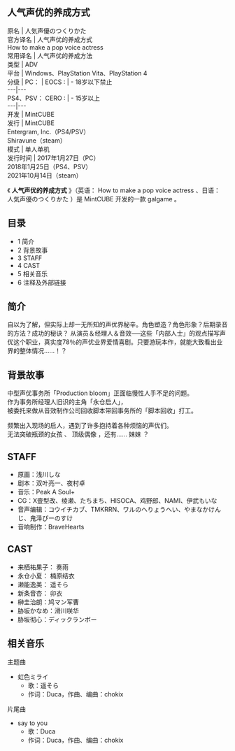 人气声优的养成方式  
---  
原名  |  人気声優のつくりかた   
官方译名  |  人气声优的养成方式   
How to make a pop voice actress  
常用译名  |  人气声优的养成方法   
类型  |  ADV   
平台  |  Windows、PlayStation Vita、PlayStation 4   
分级  |  PC：  |  EOCS  :  |  \- 18岁以下禁止   
---|---  
PS4、PSV：  CERO  :  |  \- 15岁以上   
---|---  
开发  |  MintCUBE   
发行  |  MintCUBE   
Entergram, Inc.（PS4/PSV）  
Shiravune（steam）  
模式  |  单人单机   
发行时间  |  2017年1月27日（PC）   
2018年1月25日（PS4、PSV）  
2021年10月14日（steam）  
  
《 **人气声优的养成方式** 》（英语：  How to make a pop voice actress  、日语：  人気声優のつくりかた  ）是
MintCUBE  开发的一款  galgame  。

##  目录

  * 1  简介 
  * 2  背景故事 
  * 3  STAFF 
  * 4  CAST 
  * 5  相关音乐 
  * 6  注释及外部链接 

##  简介

自以为了解，但实际上却一无所知的声优界秘辛。角色塑造？角色形象？后期录音的方法？成功的秘诀？
从演员＆经理人＆音效──这些「内部人士」的观点描写声优这个职业，真实度78％的声优业界爱情喜剧。只要游玩本作，就能大致看出业界的整体情况……！？

##  背景故事

中型声优事务所「Production bloom」正面临慢性人手不足的问题。  
作为事务所经理人旧识的主角「永仓启人」，  
被委托来做从音效制作公司回收脚本带回事务所的「脚本回收」打工。  
  
频繁出入现场的启人，遇到了许多抱持着各种烦恼的声优们。  
无法突破瓶颈的女孩  、  顶级偶像  ，还有……  妹妹  ？

##  STAFF

  * 原画：浅川しな 
  * 剧本：双叶亮一、夜村卓 
  * 音乐：Peak A Soul+ 
  * CG：X壹型改、绫濑、たちまち、HISOCA、鸡野郎、NAMI、伊武もいな 
  * 音声编辑：コウイチカブ、TMKRRN、ワルのへりょうへい、やまなかけんじ、鬼泽ぴーのすけ 
  * 音响制作：BraveHearts 

##  CAST

  * 来栖祐果子：  奏雨 
  * 永仓小夏：  楠原结衣 
  * 濑能逸美：  遥そら 
  * 新条音杏：  卯衣 
  * 榊圭治朗：鸠マン军曹 
  * 胁坂かなめ：滑川咲华 
  * 胁坂彻心：ディックランボー 

##  相关音乐

主题曲

  * 虹色ミライ 
    * 歌：遥そら 
    * 作词：Duca，作曲、编曲：chokix 

片尾曲

  * say to you 
    * 歌：Duca 
    * 作词：Duca，作曲、编曲：chokix 